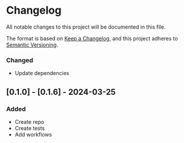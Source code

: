 
# Changelog

All notable changes to this project will be documented in this file.

The format is based on [Keep a Changelog](https://keepachangelog.com/en/1.0.0/),
and this project adheres to [Semantic Versioning](https://semver.org/spec/v2.0.0.html).

### Changed

- Update dependencies

## [0.1.0] - [0.1.6] - 2024-03-25

### Added

- Create repo
- Create tests
- Add workflows
